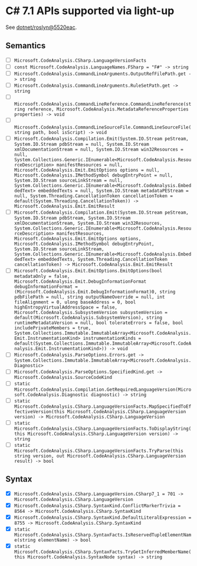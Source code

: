 ﻿# C# 7.1 APIs supported via light-up

See [dotnet/roslyn@5520eac](https://github.com/dotnet/roslyn/commit/5520eaccd5d22ae98a39a5f88120277f02097dbf).

## Semantics

- [ ] `Microsoft.CodeAnalysis.CSharp.LanguageVersionFacts`
- [ ] `const Microsoft.CodeAnalysis.LanguageNames.FSharp = "F#" -> string`
- [ ] `Microsoft.CodeAnalysis.CommandLineArguments.OutputRefFilePath.get -> string`
- [ ] `Microsoft.CodeAnalysis.CommandLineArguments.RuleSetPath.get -> string`
- [ ] `Microsoft.CodeAnalysis.CommandLineReference.CommandLineReference(string reference, Microsoft.CodeAnalysis.MetadataReferenceProperties properties) -> void`
- [ ] `Microsoft.CodeAnalysis.CommandLineSourceFile.CommandLineSourceFile(string path, bool isScript) -> void`
- [ ] `Microsoft.CodeAnalysis.Compilation.Emit(System.IO.Stream peStream, System.IO.Stream pdbStream = null, System.IO.Stream xmlDocumentationStream = null, System.IO.Stream win32Resources = null, System.Collections.Generic.IEnumerable<Microsoft.CodeAnalysis.ResourceDescription> manifestResources = null, Microsoft.CodeAnalysis.Emit.EmitOptions options = null, Microsoft.CodeAnalysis.IMethodSymbol debugEntryPoint = null, System.IO.Stream sourceLinkStream = null, System.Collections.Generic.IEnumerable<Microsoft.CodeAnalysis.EmbeddedText> embeddedTexts = null, System.IO.Stream metadataPEStream = null, System.Threading.CancellationToken cancellationToken = default(System.Threading.CancellationToken)) -> Microsoft.CodeAnalysis.Emit.EmitResult`
- [ ] `Microsoft.CodeAnalysis.Compilation.Emit(System.IO.Stream peStream, System.IO.Stream pdbStream, System.IO.Stream xmlDocumentationStream, System.IO.Stream win32Resources, System.Collections.Generic.IEnumerable<Microsoft.CodeAnalysis.ResourceDescription> manifestResources, Microsoft.CodeAnalysis.Emit.EmitOptions options, Microsoft.CodeAnalysis.IMethodSymbol debugEntryPoint, System.IO.Stream sourceLinkStream, System.Collections.Generic.IEnumerable<Microsoft.CodeAnalysis.EmbeddedText> embeddedTexts, System.Threading.CancellationToken cancellationToken) -> Microsoft.CodeAnalysis.Emit.EmitResult`
- [ ] `Microsoft.CodeAnalysis.Emit.EmitOptions.EmitOptions(bool metadataOnly = false, Microsoft.CodeAnalysis.Emit.DebugInformationFormat debugInformationFormat = (Microsoft.CodeAnalysis.Emit.DebugInformationFormat)0, string pdbFilePath = null, string outputNameOverride = null, int fileAlignment = 0, ulong baseAddress = 0, bool highEntropyVirtualAddressSpace = false, Microsoft.CodeAnalysis.SubsystemVersion subsystemVersion = default(Microsoft.CodeAnalysis.SubsystemVersion), string runtimeMetadataVersion = null, bool tolerateErrors = false, bool includePrivateMembers = true, System.Collections.Immutable.ImmutableArray<Microsoft.CodeAnalysis.Emit.InstrumentationKind> instrumentationKinds = default(System.Collections.Immutable.ImmutableArray<Microsoft.CodeAnalysis.Emit.InstrumentationKind>)) -> void`
- [ ] `Microsoft.CodeAnalysis.ParseOptions.Errors.get -> System.Collections.Immutable.ImmutableArray<Microsoft.CodeAnalysis.Diagnostic>`
- [ ] `Microsoft.CodeAnalysis.ParseOptions.SpecifiedKind.get -> Microsoft.CodeAnalysis.SourceCodeKind`
- [ ] `static Microsoft.CodeAnalysis.Compilation.GetRequiredLanguageVersion(Microsoft.CodeAnalysis.Diagnostic diagnostic) -> string`
- [ ] `static Microsoft.CodeAnalysis.CSharp.LanguageVersionFacts.MapSpecifiedToEffectiveVersion(this Microsoft.CodeAnalysis.CSharp.LanguageVersion version) -> Microsoft.CodeAnalysis.CSharp.LanguageVersion`
- [ ] `static Microsoft.CodeAnalysis.CSharp.LanguageVersionFacts.ToDisplayString(this Microsoft.CodeAnalysis.CSharp.LanguageVersion version) -> string`
- [ ] `static Microsoft.CodeAnalysis.CSharp.LanguageVersionFacts.TryParse(this string version, out Microsoft.CodeAnalysis.CSharp.LanguageVersion result) -> bool`

## Syntax

- [x] `Microsoft.CodeAnalysis.CSharp.LanguageVersion.CSharp7_1 = 701 -> Microsoft.CodeAnalysis.CSharp.LanguageVersion`
- [x] `Microsoft.CodeAnalysis.CSharp.SyntaxKind.ConflictMarkerTrivia = 8564 -> Microsoft.CodeAnalysis.CSharp.SyntaxKind`
- [x] `Microsoft.CodeAnalysis.CSharp.SyntaxKind.DefaultLiteralExpression = 8755 -> Microsoft.CodeAnalysis.CSharp.SyntaxKind`
- [x] `static Microsoft.CodeAnalysis.CSharp.SyntaxFacts.IsReservedTupleElementName(string elementName) -> bool`
- [x] `static Microsoft.CodeAnalysis.CSharp.SyntaxFacts.TryGetInferredMemberName(this Microsoft.CodeAnalysis.SyntaxNode syntax) -> string`
